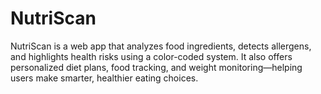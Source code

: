 # NutriScan
NutriScan is a web app that analyzes food ingredients, detects allergens, and highlights health risks using a color-coded system. It also offers personalized diet plans, food tracking, and weight monitoring—helping users make smarter, healthier eating choices.
